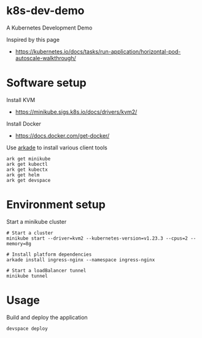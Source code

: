# k8s-dev-demo

A Kubernetes Development Demo

Inspired by this page

* https://kubernetes.io/docs/tasks/run-application/horizontal-pod-autoscale-walkthrough/

# Software setup

Install KVM

* https://minikube.sigs.k8s.io/docs/drivers/kvm2/

Install Docker

* https://docs.docker.com/get-docker/

Use [arkade](https://arkade.dev) to install various client tools

    ark get minikube
    ark get kubectl
    ark get kubectx
    ark get helm
    ark get devspace

# Environment setup

Start a minikube cluster 

    # Start a cluster
    minikube start --driver=kvm2 --kubernetes-version=v1.23.3 --cpus=2 --memory=8g

    # Install platform dependencies
    arkade install ingress-nginx --namespace ingress-nginx

    # Start a loadBalancer tunnel
    minikube tunnel

# Usage

Build and deploy the application

    devspace deploy

